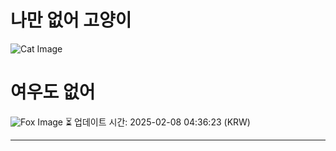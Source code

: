 
# 나만 없어 고양이

![Cat Image](https://cdn2.thecatapi.com/images/7vu.gif)

# 여우도 없어
![Fox Image](https://randomfox.ca/images/112.jpg)
⏳ 업데이트 시간: 2025-02-08 04:36:23 (KRW)

---

